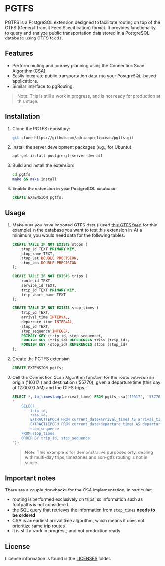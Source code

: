 <!--
SPDX-FileCopyrightText: © 2024 Adrian C. Prelipcean

SPDX-License-Identifier: CC0-1.0
-->

# PGTFS

PGTFS is a PostgreSQL extension designed to facilitate routing on top of the GTFS (General Transit Feed Specification) format. It provides functionality to query and analyze public transportation data stored in a PostgreSQL database using GTFS feeds.

## Features

- Perform routing and journey planning using the Connection Scan Algorithm (CSA).
- Easily integrate public transportation data into your PostgreSQL-based applications.
- Similar interface to pgRouting. 

> Note: This is still a work in progress, and is not ready for production at this stage.

## Installation

1. Clone the PGTFS repository:

    ```sh
    git clone https://github.com/adrianprelipcean/pgtfs.git
    ```

2. Install the server development packages (e.g., for Ubuntu):

    ```sh
    apt-get install postgresql-server-dev-all
    ```

3. Build and install the extension:

    ```sh
    cd pgtfs
    make && make install
    ```

4. Enable the extension in your PostgreSQL database:

    ```sql
    CREATE EXTENSION pgtfs;
    ```

## Usage

1. Make sure you have imported GTFS data (i used [this GTFS feed](https://www.transit.land/feeds/f-u8-romania~interregionalcalatori~regiotrans~cfrc%C4%83l%C4%83tori~softrans~trans) for this example) in the database you want to test this extension in. At a minimum, you would need data for the following tables.

    ```sql
    CREATE TABLE IF NOT EXISTS stops (
        stop_id TEXT PRIMARY KEY,
        stop_name TEXT,
        stop_lat DOUBLE PRECISION,
        stop_lon DOUBLE PRECISION
    );

    CREATE TABLE IF NOT EXISTS trips (
        route_id TEXT,
        service_id TEXT,
        trip_id TEXT PRIMARY KEY,
        trip_short_name TEXT
    );

    CREATE TABLE IF NOT EXISTS stop_times (
        trip_id TEXT,
        arrival_time INTERVAL,
        departure_time INTERVAL,
        stop_id TEXT,
        stop_sequence INTEGER,
        PRIMARY KEY (trip_id, stop_sequence),
        FOREIGN KEY (trip_id) REFERENCES trips (trip_id),
        FOREIGN KEY (stop_id) REFERENCES stops (stop_id)
    );
    ```
2. Create the PGTFS extension 

    ```sql
    CREATE EXTENSION pgtfs;
    ```

3. Call the Connection Scan Algorithm function for the route between an origin ('10017') and destination ('55770), given a departure time (this day at 12:00:00 AM) and the GTFS trips. 

    ```sql
    SELECT *, to_timestamp(arrival_time) FROM pgtfs_csa('10017', '55770', EXTRACT(EPOCH from current_date), 
    '
        SELECT 
            trip_id, 
            stop_id, 
            EXTRACT(EPOCH FROM current_date+arrival_time) AS arrival_time, 
            EXTRACT(EPOCH FROM current_date+departure_time) AS departure_time,
            stop_sequence
        FROM stop_times 
        ORDER BY trip_id, stop_sequence
    ');
    ```

    > Note: This example is for demonstrative purposes only, dealing with multi-day trips, timezones and non-gtfs routing is not in scope.

## Important notes 

There are a couple drawbacks for the CSA implementation, in particular: 
- routing is performed exclusively on trips, so information such as footpaths is not considered 
- the SQL query that retrieves the information from `stop_times` **needs to be ordered**
- CSA is an earliest arrival time algorithm, which means it does not prioritize same trip routes  
- it is still a work in progress, and not production ready

## License 

License information is found in the [LICENSES](./LICENSES/) folder. 